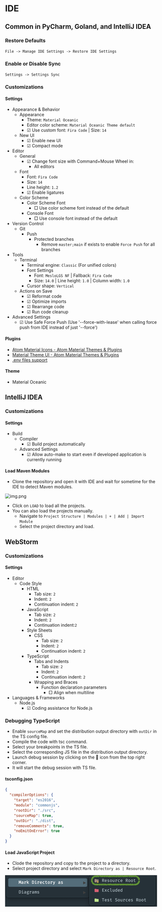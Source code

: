 # IDE

## Common in PyCharm, Goland, and IntelliJ IDEA

### Restore Defaults

```File -> Manage IDE Settings -> Restore IDE Settings```

### Enable or Disable Sync

```Settings -> Settings Sync```

### Customizations

#### Settings

- Appearance & Behavior
  - Appearance
    - Theme: `Material Oceanic`
    - Editor color scheme: `Material Oceanic Theme default`
    - ☑ Use custom font: `Fira Code` | Size: `14`
  - New UI
    - ☑ Enable new UI
    - ☑ Compact mode
- Editor
  - General
    - ☑ Change font size with Command+Mouse Wheel in:
      - All editors
  - Font
    - Font: `Fira Code`
    - Size: `14`
    - Line height: `1.2`
    - ☑ Enable ligatures
  - Color Scheme
    - Color Scheme Font
      - □ Use color scheme font instead of the default
    - Console Font
      - □ Use console font instead of the default
- Version Control
  - Git
    - Push
      - Protected branches
        - Remove `master;main` if exists to enable `Force Push` for all branches
- Tools
  - Terminal
    - Terminal engine: `Classic` (For unified colors)
    - Font Settings
      - Font: `MesloLGS NF` | Fallback: `Fira Code`
      - Size: `14.0` | Line height: `1.0` | Column width: `1.0`
    - Cursor shape: `Vertical`
  - Actions on Save
    - ☑ Reformat code
    - ☑ Optimize imports
    - ☑ Rearrange code
    - ☑ Run code cleanup
- Advanced Settings 
  - ☑ Use Safe Force Push (Use '--force-with-lease' when calling force push from IDE instead of just '--force')

#### Plugins

- [Atom Material Icons - Atom Material Themes & Plugins](https://plugins.jetbrains.com/plugin/10044-atom-material-icons)
- [Material Theme UI - Atom Material Themes & Plugins](https://plugins.jetbrains.com/plugin/8006-material-theme-ui)
- [.​env files support](https://plugins.jetbrains.com/plugin/9525--env-files-support)

#### Theme

- Material Oceanic

## IntelliJ IDEA

### Customizations

#### Settings

- Build
  - Compiler
    - ☑ Build project automatically 
  - Advanced Settings
    - ☑ Allow auto-make to start even if developed application is currently running

#### Load Maven Modules

* Clone the repository and open it with IDE and wait for sometime for the IDE to detect Maven modules.

![img.png](images/img.png)

* Click on `LOAD` to load all the projects.
* You can also load the projects manually.
  * Navigate to `Project Structure | Modules | + | Add | Import Module`
  * Select the project directory and load.

## WebStorm

### Customizations

#### Settings

- Editor
  - Code Style
    - HTML
      - Tab size: `2`
      - Indent: `2`
      - Continuation indent: `2`
    - JavaScript
      - Tab size: `2`
      - Indent: `2`
      - Continuation indent:`2`
    - Style Sheets
      - CSS
        - Tab size: `2`
        - Indent: `2`
        - Continuation indent: `2`
    - TypeScript
      - Tabs and Indents
        - Tab size: `2`
        - Indent: `2`
        - Continuation indent: `2`
      - Wrapping and Braces
        - Function declaration parameters
          - □ Align when multiline
- Languages & Frameworks
  - Node.js
    - ☑ Coding assistance for Node.js

### Debugging TypeScript

* Enable `sourceMap` and set the distribution output directory with `outDir` in the TS config file.
* Compile the code with tsc command.
* Select your breakpoints in the TS file.
* Select the corresponding JS file in the distribution output directory.
* Launch debug session by clicking on the 🐞 icon from the top right corner.
* It will start the debug session with TS file.

#### tsconfig.json

```json
{
  "compilerOptions": {
    "target": "es2016",
    "module": "commonjs",
    "rootDir": "./src",
    "sourceMap": true,
    "outDir": "./dist",
    "removeComments": true,
    "noEmitOnError": true
  }
}
```

#### Load JavaScript Project

* Clode the repository and copy to the project to a directory.
* Select project directory and select `Mark Directory as | Resource Root`.

![resource-root.png](images/resource-root.png)
